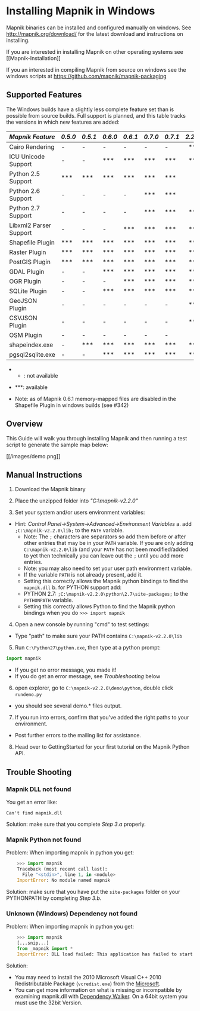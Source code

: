 # Installing Mapnik in Windows

Mapnik binaries can be installed and configured manually on windows. See http://mapnik.org/download/ for the latest download and instructions on installing.

If you are interested in installing Mapnik on other operating systems see [[Mapnik-Installation]]

If you an interested in compiling Mapnik from source on windows see the windows scripts at https://github.com/mapnik/mapnik-packaging

## Supported Features

The Windows builds have a slightly less complete feature set than is possible from source builds. Full support is planned, and this table tracks the versions in which new features are added:

| *Mapnik Feature* |*0.5.0*  |  *0.5.1*  | *0.6.0* | *0.6.1* | *0.7.0* | *0.7.1* | *2.2.0* |
|:-----------------|---------|-----------|---------|---------|---------|---------|--------:|
| Cairo Rendering | -| -| - | -| -| - | *** |
| ICU Unicode Support| - | -|  ***  |  *** |  *** | ***  | *** |
| Python 2.5 Support|  ***   |  *** |  ***   |  *** |  *** | *** | - |
| Python 2.6 Support| -| -| - | -|  *** | *** | - |
| Python 2.7 Support| -| -| - | -|  *** | *** | *** |
| Libxml2 Parser Support| -| -| - | ***  |  *** | *** | *** |
| Shapefile Plugin|  ***|  *** |  ***  |  ***  |  *** | *** | *** |
| Raster Plugin |  ***|  *** |  ***  |  ***  |  *** | *** | *** |
| PostGIS Plugin   |  ***|  *** |  ***  |  ***  |  *** | *** | *** |
| GDAL Plugin  | - | -|  ***  |  ***  |  *** | *** | *** |
| OGR Plugin| - | -| - | ***  |  *** | *** | *** |
| SQLite Plugin | - | -|  ***  |  ***  |  *** | *** | *** |
| GeoJSON Plugin | - | -|  -  |  -  |  - | - | *** |
| CSVJSON Plugin | - | -|  -  |  -  |  - | - | *** |
| OSM Plugin| - | -| - | -| -| -  | -  |
| shapeindex.exe| - | ***   |  ***  |  ***  |  *** | *** | *** |
| pgsql2sqlite.exe  | - | - |  ***  |  ***  |  *** | *** | *** |

 * - : not available
 * ***: available

* Note: as of Mapnik 0.6.1 memory-mapped files are disabled in the Shapefile Plugin in windows builds (see #342)

## Overview

This Guide will walk you through installing Mapnik and then running a test script to generate the sample map below:

[[/images/demo.png]]

## Manual Instructions

 1. Download the Mapnik binary

 2. Place the unzipped folder into *"C:\mapnik-v2.2.0\"*
 
 3. Set your system and/or users environment variables:
  * Hint: _Control Panel->System->Advanced->Environment Variables_
   a.  add `;C:\mapnik-v2.2.0\lib;` to the `PATH` variable.
    * Note: The `;` characters are separators so add them before or after other entries that may be in your `PATH` variable. If you are only adding `C:\mapnik-v2.2.0\lib` (and your `PATH` has not been modified/added to yet then technically you can leave out the `;` until you add more entries.
    * Note: you may also need to set your user path environment variable.
    * If the variable `PATH` is not already present, add it.
    * Setting this correctly allows the Mapnik python bindings to find the `mapnik.dll`
   b. for PYTHON support add:
    * PYTHON 2.7:   `;C:\mapnik-v2.2.0\python\2.7\site-packages;` to the `PYTHONPATH` variable.
    * Setting this correctly allows Python to find the Mapnik python bindings when you do `>>> import mapnik`

 4. Open a new console by running "cmd" to test settings:
  * Type "path" to make sure your PATH contains `C:\mapnik-v2.2.0\lib`

 5. Run `C:\Python27\python.exe`, then type at a python prompt:

```python
import mapnik
```

  * If you get no error message, you made it!
  * If you do get an error message, see *Troubleshooting* below
 
 6. open explorer, go to `C:\mapnik-v2.2.0\demo\python`, double click `rundemo.py`
  * you should see several demo.* files output.

 7. If you run into errors, confirm that you've added the right paths to your environment.
  * Post further errors to the mailing list for assistance.

 8. Head over to GettingStarted for your first tutorial on the Mapnik Python API.

## Trouble Shooting

### Mapnik DLL not found

You get an error like:

    Can't find mapnik.dll

Solution: make sure that you complete *Step 3.a* properly.


### Mapnik Python not found

Problem: When importing mapnik in python you get:

```python
    >>> import mapnik
    Traceback (most recent call last):
      File "<stdin>", line 1, in <module>
    ImportError: No module named mapnik
```

Solution: make sure that you have put the `site-packages` folder on your PYTHONPATH by completing *Step 3.b.*

### Unknown (Windows) Dependency not found

Problem: When importing mapnik in python you get:

```python
    >>> import mapnik
    [...snip...]
    from _mapnik import *
    ImportError: DLL load failed: This application has failed to start because the application configuration is incorrect. Reinstalling the application may fix this problem.
```

Solution:

 * You may need to install the 2010 Microsoft Visual C++ 2010 Redistributable Package (`vcredist.exe`) from the [Microsoft](http://www.microsoft.com/en-us/download/details.aspx?id=5555).
 * You can get more information on what is missing or incompatible by examining mapnik.dll with [Dependency Walker](http://www.dependencywalker.com/). On a 64bit system you must use the 32bit Version.
